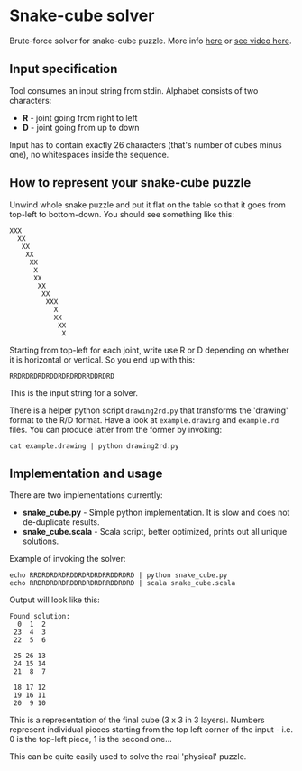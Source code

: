 
# Snake-cube solver

Brute-force solver for snake-cube puzzle. More info
[here](http://webhome.cs.uvic.ca/~mweston/snakes.html) or
[see video here](https://www.youtube.com/watch?v=iTzVPgFjE9c).


## Input specification

Tool consumes an input string from stdin. Alphabet consists of two characters:

 * **R** - joint going from right to left
 * **D** - joint going from up to down

Input has to contain exactly 26 characters (that's number of cubes minus one), no whitespaces inside the
sequence.

## How to represent your snake-cube puzzle

Unwind whole snake puzzle and put it flat on the table so that it goes from top-left to
bottom-down. You should see something like this:

```
XXX
  XX
   XX
    XX
     XX
      X
      XX
       XX
        XX
         XXX
           X
           XX
            XX
             X
```

Starting from top-left for each joint, write use R or D depending on whether
it is horizontal or vertical. So you end up with this:

```
RRDRDRDRDRDDRDRDRDRRDDRDRD
```

This is the input string for a solver.

There is a helper python script `drawing2rd.py` that transforms the 'drawing'
format to the R/D format. Have a look at `example.drawing` and `example.rd`
files. You can produce latter from the former by invoking:

```
cat example.drawing | python drawing2rd.py
```

## Implementation and usage

There are two implementations currently:

 * **snake_cube.py** - Simple python implementation. It is slow and does not de-duplicate results.
 * **snake_cube.scala** - Scala script, better optimized, prints out all unique solutions.

Example of invoking the solver:

```
echo RRDRDRDRDRDDRDRDRDRRDDRDRD | python snake_cube.py
echo RRDRDRDRDRDDRDRDRDRRDDRDRD | scala snake_cube.scala
```

Output will look like this:

```
Found solution:
  0  1  2
 23  4  3
 22  5  6

 25 26 13
 24 15 14
 21  8  7

 18 17 12
 19 16 11
 20  9 10
```

This is a representation of the final cube (3 x 3 in 3 layers). Numbers represent individual
pieces starting from the top left corner of the input - i.e. 0 is the top-left piece, 1 is
the second one...

This can be quite easily used to solve the real 'physical' puzzle.
